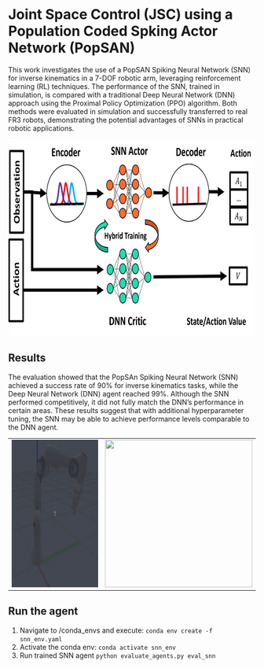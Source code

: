 # Joint Space Control (JSC) using a Population Coded Spking Actor Network (PopSAN)

This work investigates the use of a PopSAN Spiking Neural Network (SNN) for inverse kinematics in a 7-DOF robotic arm, leveraging reinforcement learning (RL) techniques. 
The performance of the SNN, trained in simulation, is compared with a traditional Deep Neural Network (DNN) approach using the Proximal Policy Optimization (PPO) algorithm. 
Both methods were evaluated in simulation and successfully transferred to real FR3 robots, demonstrating the potential advantages of SNNs in practical robotic applications.
<div align="center">
 <img src="assets/popsan_setup.png" width="600" height="400"/>
</div>

## Results

The evaluation showed that the PopSAn Spiking Neural Network (SNN) achieved a success rate of 90% for inverse kinematics tasks, while the Deep Neural Network (DNN) agent reached 99%. 
Although the SNN performed competitively, it did not fully match the DNN’s performance in certain areas. 
These results suggest that with additional hyperparameter tuning, the SNN may be able to achieve performance levels comparable to the DNN agent.

<table align="center">
  <tr>
    <td align="center">
      <img src="assets/snn_agent_demo.gif" width="300" height="300"/>
    </td>
    <td align="center">
      <img src="assets/snn_agent_sim2real_demo.gif" width="300" height="300"/>
    </td>
  </tr>
</table>

## Run the agent

1. Navigate to /conda_envs and execute: ```conda env create -f snn_env.yaml```
2. Activate the conda env: ```conda activate snn_env```
3. Run trained SNN agent ```python evaluate_agents.py eval_snn```




